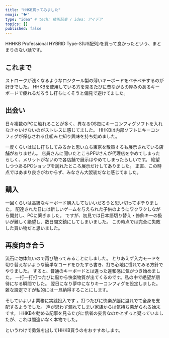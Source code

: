 ```yaml
---
title: "HHKB買ってみました"
emoji: "🐦"
type: "idea" # tech: 技術記事 / idea: アイデア
topics: []
published: false
---
```


HHHKB Professional HYBRID Type-S(US配列)を買って良かったという、まとまりのない話です。

## これまで

ストロークが浅くなるようなロジクール製の薄いキーボードをペチペチするのが好きでした。
HHKBを使用している方を見るたびに昔ながらの厚みのあるキーボードで疲れるだろうし打ちにくそうと偏見で避けてました。

## 出会い

日々複数のPCに触れることが多く、異なるOS毎にキーコンフィグソフトを入れなきゃいけないのがストレスに感じてました。
HHKBは内部ソフトにキーコンフィグが保存される仕組みと知り興味を持ち始めました。

一度くらいは試し打ちしてみるかと思い立ち東京を散策するも展示されている店舗がありません。
店員さんに聞いたところPFUさんが代理店をやめてしまったらしく、メリットがないので各店舗で展示はやめてしまったらしいです。
絶望しつつあるPCショップを訪れたところ展示だけしてありました。
正直、この時点ではあまり良さがわからず、みなさん大袈裟だなと感じてました。

## 購入

一回くらいは高級なキーボード購入してもいいだろうと思い切ってポチりました。
配達された日には新しいゲームを与えられた子供のようにワクワクしながら開封し、PCに繋ぎました。
ですが、初見では日本語切り替え・修飾キーの扱いが難しく絶望し、数日間文鎮にしてしまいました。
この時点では完全に失敗した買い物だと思いました。

## 再度向き合う

流石に勿体無いので再び触ってみることにしました。
とりあえず入力モードを切り替えないような簡単なコードをひたすら書き、打ち心地に慣れてみる方針でやりました。
すると、普通のキーボードとは違った違和感に気がつき始めました。
一打一打打つたびに脳から快楽物質が出てくるのです。私の中で絶望が期待になる瞬間でした。
翌日になり夢中になりキーコンフィグを設定しました。雑な設定ですが私的には一旦納得することにします。

そしていよいよ業務に実践投入です
。打つたびに快楽が脳に溢れでて全身を支配するようでした。
声が思わず漏れてしまい家族からは気持ち悪がられる始末です。
HHKBを勧める記事を見るたびに信者の妄言なのかとずっと疑っていましたが、これは間違いなく本物でした。

というわけで勇気を出してHHKB買うのをおすすめします。
